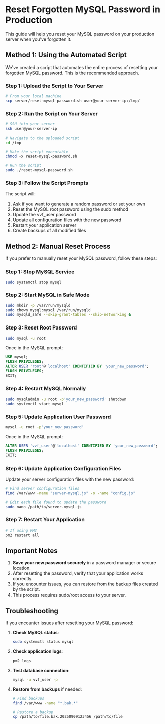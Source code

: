 # Reset Forgotten MySQL Password in Production

This guide will help you reset your MySQL password on your production server when you've forgotten it.

## Method 1: Using the Automated Script

We've created a script that automates the entire process of resetting your forgotten MySQL password. This is the recommended approach.

### Step 1: Upload the Script to Your Server

```bash
# From your local machine
scp server/reset-mysql-password.sh user@your-server-ip:/tmp/
```

### Step 2: Run the Script on Your Server

```bash
# SSH into your server
ssh user@your-server-ip

# Navigate to the uploaded script
cd /tmp

# Make the script executable
chmod +x reset-mysql-password.sh

# Run the script
sudo ./reset-mysql-password.sh
```

### Step 3: Follow the Script Prompts

The script will:
1. Ask if you want to generate a random password or set your own
2. Reset the MySQL root password using the sudo method
3. Update the vvf_user password
4. Update all configuration files with the new password
5. Restart your application server
6. Create backups of all modified files

## Method 2: Manual Reset Process

If you prefer to manually reset your MySQL password, follow these steps:

### Step 1: Stop MySQL Service

```bash
sudo systemctl stop mysql
```

### Step 2: Start MySQL in Safe Mode

```bash
sudo mkdir -p /var/run/mysqld
sudo chown mysql:mysql /var/run/mysqld
sudo mysqld_safe --skip-grant-tables --skip-networking &
```

### Step 3: Reset Root Password

```bash
sudo mysql -u root
```

Once in the MySQL prompt:
```sql
USE mysql;
FLUSH PRIVILEGES;
ALTER USER 'root'@'localhost' IDENTIFIED BY 'your_new_password';
FLUSH PRIVILEGES;
EXIT;
```

### Step 4: Restart MySQL Normally

```bash
sudo mysqladmin -u root -p'your_new_password' shutdown
sudo systemctl start mysql
```

### Step 5: Update Application User Password

```bash
mysql -u root -p'your_new_password'
```

Once in the MySQL prompt:
```sql
ALTER USER 'vvf_user'@'localhost' IDENTIFIED BY 'your_new_password';
FLUSH PRIVILEGES;
EXIT;
```

### Step 6: Update Application Configuration Files

Update your server configuration files with the new password:

```bash
# Find server configuration files
find /var/www -name "server-mysql.js" -o -name "config.js"

# Edit each file found to update the password
sudo nano /path/to/server-mysql.js
```

### Step 7: Restart Your Application

```bash
# If using PM2
pm2 restart all
```

## Important Notes

1. **Save your new password securely** in a password manager or secure location.
2. After resetting the password, verify that your application works correctly.
3. If you encounter issues, you can restore from the backup files created by the script.
4. This process requires sudo/root access to your server.

## Troubleshooting

If you encounter issues after resetting your MySQL password:

1. **Check MySQL status**:
   ```bash
   sudo systemctl status mysql
   ```

2. **Check application logs**:
   ```bash
   pm2 logs
   ```

3. **Test database connection**:
   ```bash
   mysql -u vvf_user -p
   ```

4. **Restore from backups** if needed:
   ```bash
   # Find backups
   find /var/www -name "*.bak.*"
   
   # Restore a backup
   cp /path/to/file.bak.20250909123456 /path/to/file
   ```
